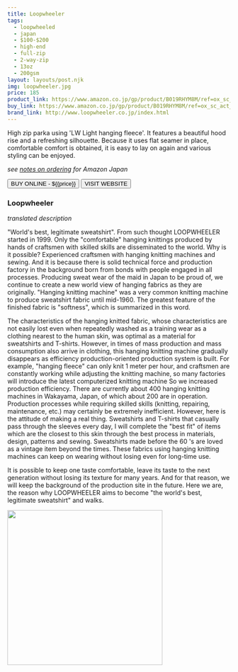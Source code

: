 ```yaml
---
title: Loopwheeler 
tags:
  - loopwheeled
  - japan
  - $100-$200 
  - high-end 
  - full-zip
  - 2-way-zip
  - 13oz
  - 200gsm
layout: layouts/post.njk
img: loopwheeler.jpg
price: 185
product_link: https://www.amazon.co.jp/gp/product/B019RHYM8M/ref=ox_sc_act_title_1?smid=AN1VRQENFRJN5&psc=1
buy_link: https://www.amazon.co.jp/gp/product/B019RHYM8M/ref=ox_sc_act_title_1?smid=AN1VRQENFRJN5&psc=1
brand_link: http://www.loopwheeler.co.jp/index.html   
---
```

<div class="col col-sm-8">

<p>
High zip parka using 'LW Light hanging fleece'. It features a beautiful hood rise and a refreshing silhouette. Because it uses flat seamer in place, comfortable comfort is obtained, it is easy to lay on again and various styling can be enjoyed.

<i>see <a href="/ordering/">notes on ordering</a> for Amazon Japan</i>
</p>       
<p>
    <a href='{{buy_link}}'><button class="button-primary-outlined button-round">BUY ONLINE - ${{price}}</button></a>
    <a href='{{brand_link}}'><button class="button-primary-outlined button-round">VISIT WEBSITE</button></a>
</p>

### Loopwheeler

<p><i>translated description</i></p>

<p>"World's best, legitimate sweatshirt". From such thought LOOPWHEELER started in 1999. Only the "comfortable" hanging knittings produced by hands of craftsmen with skilled skills are disseminated to the world. Why is it possible? Experienced craftsmen with hanging knitting machines and sewing. And it is because there is solid technical force and production factory in the background born from bonds with people engaged in all processes. Producing sweat wear of the maid in Japan to be proud of, we continue to create a new world view of hanging fabrics as they are originally. "Hanging knitting machine" was a very common knitting machine to produce sweatshirt fabric until mid-1960. The greatest feature of the finished fabric is "softness", which is summarized in this word. 

The characteristics of the hanging knitted fabric, whose characteristics are not easily lost even when repeatedly washed as a training wear as a clothing nearest to the human skin, was optimal as a material for sweatshirts and T-shirts. However, in times of mass production and mass consumption also arrive in clothing, this hanging knitting machine gradually disappears as efficiency production-oriented production system is built. For example, "hanging fleece" can only knit 1 meter per hour, and craftsmen are constantly working while adjusting the knitting machine, so many factories will introduce the latest computerized knitting machine So we increased production efficiency. There are currently about 400 hanging knitting machines in Wakayama, Japan, of which about 200 are in operation. Production processes while requiring skilled skills (knitting, repairing, maintenance, etc.) may certainly be extremely inefficient. However, here is the attitude of making a real thing. Sweatshirts and T-shirts that casually pass through the sleeves every day, I will complete the "best fit" of items which are the closest to this skin through the best process in materials, design, patterns and sewing. Sweatshirts made before the 60 's are loved as a vintage item beyond the times. These fabrics using hanging knitting machines can keep on wearing without losing even for long-time use. 

It is possible to keep one taste comfortable, leave its taste to the next generation without losing its texture for many years. And for that reason, we will keep the background of the production site in the future. Here we are, the reason why LOOPWHEELER aims to become "the world's best, legitimate sweatshirt" and walks.</p>
</div>

<div class="col col-sm-4 float-right">
        <img src='/img/{{img}}' height='350' class="float-left">
</div>